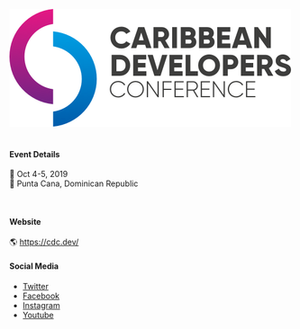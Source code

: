 ![](https://raw.githubusercontent.com/CDCDev/CDC2019/master/logos/CDC_logo_light_bg.png)
&nbsp;

#### Event Details
📅 Oct 4-5, 2019</br>
📍 Punta Cana, Dominican Republic

&nbsp;

#### Website
🌎 https://cdc.dev/

#### Social Media
- [Twitter](https://twitter.com/caribbeandevcon)
- [Facebook](https://www.facebook.com/caribbeandevcon/)
- [Instagram](https://www.instagram.com/caribbeandevcon/)
- [Youtube](https://www.youtube.com/channel/UCFPQzJ-wFfotW5jOCUk0wvg)